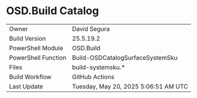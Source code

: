 ﻿# OSD.Build Catalog

| | |
|-|-|
| Owner | David Segura |
| Build Version | 25.5.19.2 |
| PowerShell Module | OSD.Build |
| PowerShell Function | Build-OSDCatalogSurfaceSystemSku |
| Files | build-systemsku.* |
| Build Workflow | GitHub Actions |
| Last Update | Tuesday, May 20, 2025 5:06:51 AM UTC |
